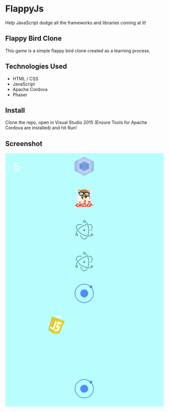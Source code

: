 # FlappyJs
Help JavaScript dodge all the frameworks and libraries coming at it!

## Flappy Bird Clone
This game is a simple flappy bird clone created as a learning process.

## Technologies Used
* HTML / CSS
* JavaScript 
* Apache Cordova
* Phaser

## Install
Clone the repo, open in Visual Studio 2015 (Ensure Tools for Apache Cordova are installed) and hit Run!

## Screenshot
![alt text](https://github.com/MaxHershey/FlappyJs/blob/master/screenshot.png "Screenshot")